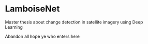 # LamboiseNet
Master thesis about change detection in satellite imagery using Deep Learning


Abandon all hope ye who enters here